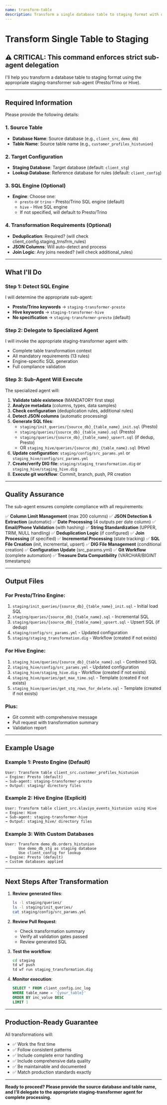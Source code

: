 ```yaml
---
name: transform-table
description: Transform a single database table to staging format with data quality improvements, PII handling, and JSON extraction
---
```


# Transform Single Table to Staging

## ⚠️ CRITICAL: This command enforces strict sub-agent delegation

I'll help you transform a database table to staging format using the appropriate staging-transformer sub-agent (Presto/Trino or Hive).

---

## Required Information

Please provide the following details:

### 1. Source Table
- **Database Name**: Source database (e.g., `client_src`, `demo_db`)
- **Table Name**: Source table name (e.g., `customer_profiles_histunion`)

### 2. Target Configuration
- **Staging Database**: Target database (default: `client_stg`)
- **Lookup Database**: Reference database for rules (default: `client_config`)

### 3. SQL Engine (Optional)
- **Engine**: Choose one:
  - `presto` or `trino` - Presto/Trino SQL engine (default)
  - `hive` - Hive SQL engine
  - If not specified, will default to Presto/Trino

### 4. Transformation Requirements (Optional)
- **Deduplication**: Required? (will check client_config.staging_trnsfrm_rules)
- **JSON Columns**: Will auto-detect and process
- **Join Logic**: Any joins needed? (will check additional_rules)

---

## What I'll Do

### Step 1: Detect SQL Engine
I will determine the appropriate sub-agent:
- **Presto/Trino keywords** → `staging-transformer-presto`
- **Hive keywords** → `staging-transformer-hive`
- **No specification** → `staging-transformer-presto` (default)

### Step 2: Delegate to Specialized Agent
I will invoke the appropriate staging-transformer agent with:
- Complete table transformation context
- All mandatory requirements (13 rules)
- Engine-specific SQL generation
- Full compliance validation

### Step 3: Sub-Agent Will Execute
The specialized agent will:
1. **Validate table existence** (MANDATORY first step)
2. **Analyze metadata** (columns, types, data samples)
3. **Check configuration** (deduplication rules, additional rules)
4. **Detect JSON columns** (automatic processing)
5. **Generate SQL files**:
   - `staging/init_queries/{source_db}_{table_name}_init.sql` (Presto)
   - `staging/queries/{source_db}_{table_name}.sql` (Presto)
   - `staging/queries/{source_db}_{table_name}_upsert.sql` (if dedup, Presto)
   - OR `staging_hive/queries/{source_db}_{table_name}.sql` (Hive)
6. **Update configuration**: `staging/config/src_params.yml` or `staging_hive/config/src_params.yml`
7. **Create/verify DIG file**: `staging/staging_transformation.dig` or `staging_hive/staging_hive.dig`
8. **Execute git workflow**: Commit, branch, push, PR creation

---

## Quality Assurance

The sub-agent ensures complete compliance with all requirements:

✅ **Column Limit Management** (max 200 columns)
✅ **JSON Detection & Extraction** (automatic)
✅ **Date Processing** (4 outputs per date column)
✅ **Email/Phone Validation** (with hashing)
✅ **String Standardization** (UPPER, TRIM, NULL handling)
✅ **Deduplication Logic** (if configured)
✅ **Join Processing** (if specified)
✅ **Incremental Processing** (state tracking)
✅ **SQL File Creation** (init, incremental, upsert)
✅ **DIG File Management** (conditional creation)
✅ **Configuration Update** (src_params.yml)
✅ **Git Workflow** (complete automation)
✅ **Treasure Data Compatibility** (VARCHAR/BIGINT timestamps)

---

## Output Files

### For Presto/Trino Engine:
1. `staging/init_queries/{source_db}_{table_name}_init.sql` - Initial load SQL
2. `staging/queries/{source_db}_{table_name}.sql` - Incremental SQL
3. `staging/queries/{source_db}_{table_name}_upsert.sql` - Upsert SQL (if dedup)
4. `staging/config/src_params.yml` - Updated configuration
5. `staging/staging_transformation.dig` - Workflow (created if not exists)

### For Hive Engine:
1. `staging_hive/queries/{source_db}_{table_name}.sql` - Combined SQL
2. `staging_hive/config/src_params.yml` - Updated configuration
3. `staging_hive/staging_hive.dig` - Workflow (created if not exists)
4. `staging_hive/queries/get_max_time.sql` - Template (created if not exists)
5. `staging_hive/queries/get_stg_rows_for_delete.sql` - Template (created if not exists)

### Plus:
- Git commit with comprehensive message
- Pull request with transformation summary
- Validation report

---

## Example Usage

### Example 1: Presto Engine (Default)
```
User: Transform table client_src.customer_profiles_histunion
→ Engine: Presto (default)
→ Sub-agent: staging-transformer-presto
→ Output: staging/ directory files
```

### Example 2: Hive Engine (Explicit)
```
User: Transform table client_src.klaviyo_events_histunion using Hive
→ Engine: Hive
→ Sub-agent: staging-transformer-hive
→ Output: staging_hive/ directory files
```

### Example 3: With Custom Databases
```
User: Transform demo_db.orders_histunion
      Use demo_db_stg as staging database
      Use client_config for lookup
→ Engine: Presto (default)
→ Custom databases applied
```

---

## Next Steps After Transformation

1. **Review generated files**:
   ```bash
   ls -l staging/queries/
   ls -l staging/init_queries/
   cat staging/config/src_params.yml
   ```

2. **Review Pull Request**:
   - Check transformation summary
   - Verify all validation gates passed
   - Review generated SQL

3. **Test the workflow**:
   ```bash
   cd staging
   td wf push
   td wf run staging_transformation.dig
   ```

4. **Monitor execution**:
   ```sql
   SELECT * FROM client_config.inc_log
   WHERE table_name = '{your_table}'
   ORDER BY inc_value DESC
   LIMIT 1
   ```

---

## Production-Ready Guarantee

All transformations will:
- ✅ Work the first time
- ✅ Follow consistent patterns
- ✅ Include complete error handling
- ✅ Include comprehensive data quality
- ✅ Be maintainable and documented
- ✅ Match production standards exactly

---

**Ready to proceed? Please provide the source database and table name, and I'll delegate to the appropriate staging-transformer agent for complete processing.**
